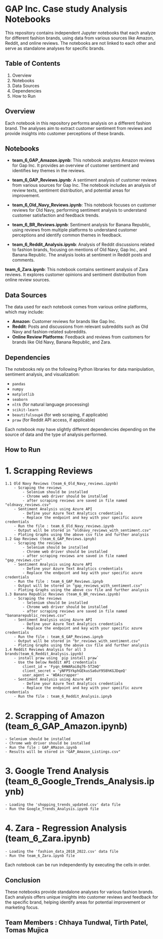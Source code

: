 
# GAP Inc. Case study Analysis Notebooks

This repository contains independent Jupyter notebooks that each analyze for different fashion brands, using data from various sources like Amazon, Reddit, and online reviews. The notebooks are not linked to each other and serve as standalone analyses for specific brands.

## Table of Contents
1. Overview
2. Notebooks
3. Data Sources
4. Dependencies
5. How to Run

## Overview
Each notebook in this repository performs analysis on a different fashion brand. The analyses aim to extract customer sentiment from reviews and provide insights into customer perceptions of these brands. 

## Notebooks

- **team_6_GAP_Amazon.ipynb**: This notebook analyzes Amazon reviews for Gap Inc. It provides an overview of customer sentiment and identifies key themes in the reviews.
  
- **team_6_GAP_Reviews.ipynb**: A sentiment analysis of customer reviews from various sources for Gap Inc. The notebook includes an analysis of review texts, sentiment distribution, and potential areas for improvement.

- **team_6_Old_Navy_Reviews.ipynb**: This notebook focuses on customer reviews for Old Navy, performing sentiment analysis to understand customer satisfaction and feedback trends.

- **team_6_BR_Reviews.ipynb**: Sentiment analysis for Banana Republic, using reviews from multiple platforms to understand customer perceptions and identify common themes in feedback.

- **team_6_Reddit_Analysis.ipynb**: Analysis of Reddit discussions related to fashion brands, focusing on mentions of Old Navy, Gap Inc., and Banana Republic. The analysis looks at sentiment in Reddit posts and comments.

**team_6_Zara.ipynb**: This notebook contains sentiment analysis of Zara reviews. It explores customer opinions and sentiment distribution from online review sources.

## Data Sources
The data used for each notebook comes from various online platforms, which may include:
- **Amazon**: Customer reviews for brands like Gap Inc.
- **Reddit**: Posts and discussions from relevant subreddits such as Old Navy and fashion-related subreddits.
- **Online Review Platforms**: Feedback and reviews from customers for brands like Old Navy, Banana Republic, and Zara.

## Dependencies
The notebooks rely on the following Python libraries for data manipulation, sentiment analysis, and visualization:
- `pandas`
- `numpy`
- `matplotlib`
- `seaborn`
- `nltk` (for natural language processing)
- `scikit-learn`
- `beautifulsoup4` (for web scraping, if applicable)
- `praw` (for Reddit API access, if applicable)

Each notebook may have slightly different dependencies depending on the source of data and the type of analysis performed.

## How to Run
# 1. Scrapping Reviews
    1.1 Old Navy Reviews (team_6_Old_Navy_reviews.ipynb)
        - Scraping the reviews 
            - Selenium should be installed
            - Chrome web driver should be installed
            - after scraping reviews are saved in file named "oldnavy_reviews.csv"
        - Sentiment Analysis using Azure API
            - Define your Azure Text Analytics credentials
            - Replace the endpoint and key with your specific azure credentials
        - Run the file : team_6_Old_Navy_reviews.ipynb
        - Output will be stored in "oldnavy_reviews_with_sentiment.csv"
        - Ploting Graphs using the above csv file and further analysis
    1.2 Gap Reviews (team_6_GAP_Reviews.ipnyb)
        - Scraping the reviews 
            - Selenium should be installed
            - Chrome web driver should be installed
            - after scraping reviews are saved in file named "gap_reviews.csv"
        - Sentiment Analysis using Azure API
            - Define your Azure Text Analytics credentials
            - Replace the endpoint and key with your specific azure credentials
        - Run the file : team_6_GAP_Reviews.ipnyb
        - Output will be stored in "gap_reviews_with_sentiment.csv"
        - Ploting Graphs using the above csv file and further analysis
    1.3 Banana Republic Reviews (team_6_BR_reviews.ipynb)
        - Scraping the reviews 
            - Selenium should be installed
            - Chrome web driver should be installed
            - after scraping reviews are saved in file named "bananarepublic_reviews.csv"
        - Sentiment Analysis using Azure API
            - Define your Azure Text Analytics credentials
            - Replace the endpoint and key with your specific azure credentials
        - Run the file : team_6_GAP_Reviews.ipnyb
        - Output will be stored in "br_reviews_with_sentiment.csv"
        - Ploting Graphs using the above csv file and further analysis
    1.4 Reddit Reviews Analysis for all 3 brands(team_6_Reddit_Analysis.ipynb)
        - install praw using `pip install praw`
        - Use the below Reddit API credentials
            client_id = 'Fyqn_6HWARai8q76-5T2mQ'
            client_secret = 'yNFP5YkphGEkusSa6uY958hKGJDqeQ'
            user_agent = 'WDAscrapper'
        - Sentiment Analysis using Azure API
            - Define your Azure Text Analytics credentials
            - Replace the endpoint and key with your specific azure credentials
        - Run the file : team_6_Reddit_Analysis.ipnyb
# 2. Scrapping of Amazon (team_6_GAP_Amazon.ipynb)
    - Selenium should be installed
    - Chrome web driver should be installed 
    - Run the file : GAP_AMazon.ipynb
    - Results will be stored in "GAP_Amazon_Listings.csv"
# 3. Google Trend Analysis (team_6_Google_Trends_Analysis.ipynb)
    - Loading the 'shopping_trends_updated.csv' data file
    - Run the Google_Trends_Analysis.ipynb file
# 4. Zara - Regression Analysis (team_6_Zara.ipynb)
    - Loading the 'fashion_data_2018_2022.csv' data file
    - Run the team_6_Zara.ipynb file
Each notebook can be run independently by executing the cells in order.

## Conclusion
These notebooks provide standalone analyses for various fashion brands. Each analysis offers unique insights into customer reviews and feedback for the specific brand, helping identify areas for potential improvement or marketing focus.

## Team Members : Chhaya Tundwal, Tirth Patel, Tomas Mujica

